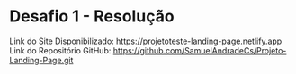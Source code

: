 # Desafio 1 - Resolução

Link do Site Disponibilizado: https://projetoteste-landing-page.netlify.app <br>
Link do Repositório GitHub: https://github.com/SamuelAndradeCs/Projeto-Landing-Page.git
